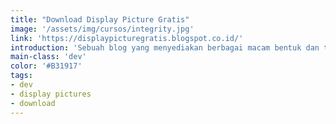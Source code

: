 ```yaml
---
title: "Download Display Picture Gratis"
image: '/assets/img/cursos/integrity.jpg'
link: 'https://displaypicturegratis.blogspot.co.id/'
introduction: 'Sebuah blog yang menyediakan berbagai macam bentuk dan tampilan Display Pictures untuk Smartphone milik anda secara Gratis.'
main-class: 'dev'
color: '#B31917'
tags:
- dev
- display pictures
- download
---
```

